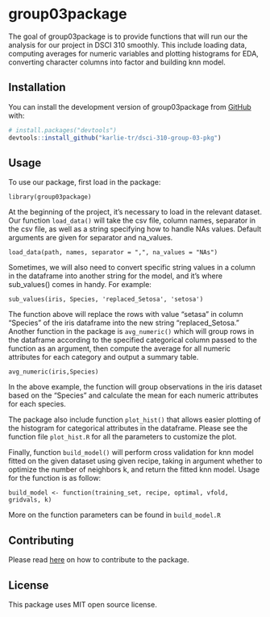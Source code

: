 
<!-- README.md is generated from README.Rmd. Please edit that file -->

# group03package

<!-- badges: start -->
<!-- badges: end -->

The goal of group03package is to provide functions that will run our the
analysis for our project in DSCI 310 smoothly. This include loading
data, computing averages for numeric variables and plotting histograms
for EDA, converting character columns into factor and building knn
model.

## Installation

You can install the development version of group03package from
[GitHub](https://github.com/) with:

``` r
# install.packages("devtools")
devtools::install_github("karlie-tr/dsci-310-group-03-pkg")
```

## Usage

To use our package, first load in the package:

    library(group03package)

At the beginning of the project, it’s necessary to load in the relevant
dataset. Our function `load_data()` will take the csv file, column
names, separator in the csv file, as well as a string specifying how to
handle NAs values. Default arguments are given for separator and
na_values.

    load_data(path, names, separator = ",", na_values = "NAs")

Sometimes, we will also need to convert specific string values in a
column in the dataframe into another string for the model, and it’s
where sub_values() comes in handy. For example:

    sub_values(iris, Species, 'replaced_Setosa', 'setosa')

The function above will replace the rows with value “setasa” in column
“Species” of the iris dataframe into the new string “replaced_Setosa.”
Another function in the package is `avg_numeric()` which will group rows
in the dataframe according to the specified categorical column passed to
the function as an argument, then compute the average for all numeric
attributes for each category and output a summary table.

    avg_numeric(iris,Species)

In the above example, the function will group observations in the iris
dataset based on the “Species” and calculate the mean for each numeric
attributes for each species.

The package also include function `plot_hist()` that allows easier
plotting of the histogram for categorical attributes in the dataframe.
Please see the function file `plot_hist.R` for all the parameters to
customize the plot.

Finally, function `build_model()` will perform cross validation for knn
model fitted on the given dataset using given recipe, taking in argument
whether to optimize the number of neighbors k, and return the fitted knn
model. Usage for the function is as follow:

    build_model <- function(training_set, recipe, optimal, vfold, gridvals, k)

More on the function parameters can be found in `build_model.R`

## Contributing

Please read
[here](https://github.com/karlie-tr/dsci-310-group-03-pkg/blob/main/CONTRIBUTING.md)
on how to contribute to the package.

## License

This package uses MIT open source license.
